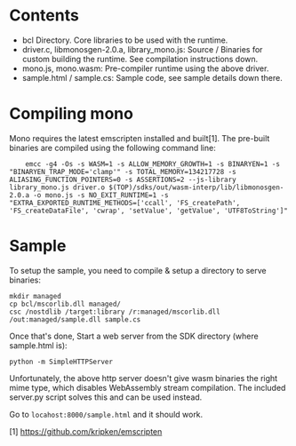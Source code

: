 # Contents
- bcl Directory. Core libraries to be used with the runtime.
- driver.c, libmonosgen-2.0.a, library_mono.js: Source / Binaries for custom building the runtime. See compilation instructions down.
- mono.js, mono.wasm: Pre-compiler runtime using the above driver.
- sample.html / sample.cs: Sample code, see sample details down there.


# Compiling mono

Mono requires the latest emscripten installed and built[1]. The pre-built binaries are compiled using the following command line:

```
	emcc -g4 -Os -s WASM=1 -s ALLOW_MEMORY_GROWTH=1 -s BINARYEN=1 -s "BINARYEN_TRAP_MODE='clamp'" -s TOTAL_MEMORY=134217728 -s ALIASING_FUNCTION_POINTERS=0 -s ASSERTIONS=2 --js-library library_mono.js driver.o $(TOP)/sdks/out/wasm-interp/lib/libmonosgen-2.0.a -o mono.js -s NO_EXIT_RUNTIME=1 -s "EXTRA_EXPORTED_RUNTIME_METHODS=['ccall', 'FS_createPath', 'FS_createDataFile', 'cwrap', 'setValue', 'getValue', 'UTF8ToString']"
```

# Sample

To setup the sample, you need to compile & setup a directory to serve binaries:

```
mkdir managed
cp bcl/mscorlib.dll managed/
csc /nostdlib /target:library /r:managed/mscorlib.dll /out:managed/sample.dll sample.cs 
```

Once that's done, Start a web server from the SDK directory (where sample.html is):

```
python -m SimpleHTTPServer
```

Unfortunately, the above http server doesn't give  wasm binaries the right mime type, which disables WebAssembly stream compilation.
The included server.py script solves this and can be used instead.

Go to `locahost:8000/sample.html` and it should work.

[1] https://github.com/kripken/emscripten
